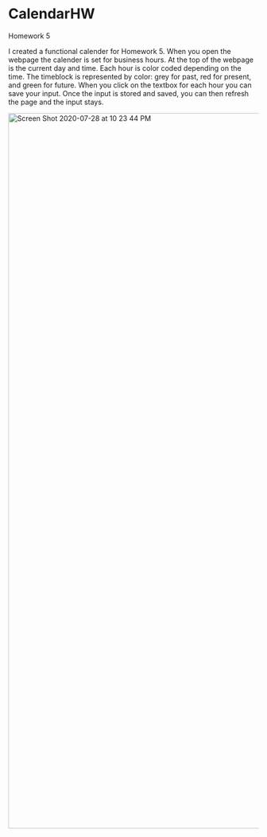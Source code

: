 # CalendarHW
Homework 5

I created a functional calender for Homework 5. When you open the webpage the calender is set for business hours. At the top of the webpage is the current day and time. Each hour is color coded depending on the time. The timeblock is represented by color: grey for past, red for present, and green for future. When you click on the textbox for each hour you can save your input. Once the input is stored and saved, you can then refresh the page and the input stays. 

<img width="1440" alt="Screen Shot 2020-07-28 at 10 23 44 PM" src="https://user-images.githubusercontent.com/65475404/88752289-8f84db80-d127-11ea-9cf1-4b1ef82db7e7.png">


